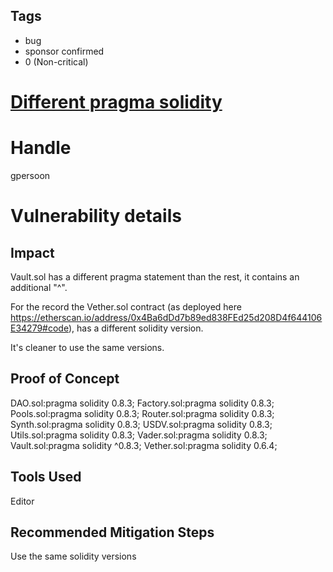 ## Tags

- bug
- sponsor confirmed
- 0 (Non-critical)

# [Different pragma solidity](https://github.com/code-423n4/2021-04-vader-findings/issues/25) 

# Handle

gpersoon


# Vulnerability details

## Impact
Vault.sol has a different pragma statement than the rest, it contains an additional "^".

For the record the Vether.sol contract (as deployed here https://etherscan.io/address/0x4Ba6dDd7b89ed838FEd25d208D4f644106E34279#code), 
has a different solidity version.

It's cleaner to use the same versions.

## Proof of Concept

DAO.sol:pragma solidity 0.8.3;
Factory.sol:pragma solidity 0.8.3;
Pools.sol:pragma solidity 0.8.3;
Router.sol:pragma solidity 0.8.3;
Synth.sol:pragma solidity 0.8.3;
USDV.sol:pragma solidity 0.8.3;
Utils.sol:pragma solidity 0.8.3;
Vader.sol:pragma solidity 0.8.3;
Vault.sol:pragma solidity ^0.8.3;
Vether.sol:pragma solidity 0.6.4;

## Tools Used
Editor

## Recommended Mitigation Steps
Use the same solidity versions


